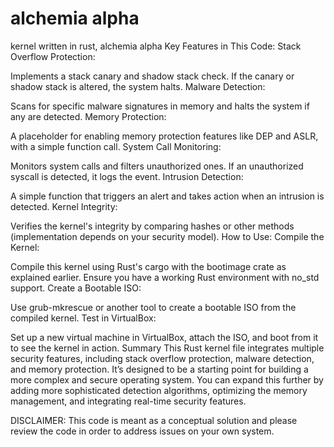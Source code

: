 # alchemia alpha
kernel written in rust, alchemia alpha
Key Features in This Code:
Stack Overflow Protection:

Implements a stack canary and shadow stack check. If the canary or shadow stack is altered, the system halts.
Malware Detection:

Scans for specific malware signatures in memory and halts the system if any are detected.
Memory Protection:

A placeholder for enabling memory protection features like DEP and ASLR, with a simple function call.
System Call Monitoring:

Monitors system calls and filters unauthorized ones. If an unauthorized syscall is detected, it logs the event.
Intrusion Detection:

A simple function that triggers an alert and takes action when an intrusion is detected.
Kernel Integrity:

Verifies the kernel's integrity by comparing hashes or other methods (implementation depends on your security model).
How to Use:
Compile the Kernel:

Compile this kernel using Rust's cargo with the bootimage crate as explained earlier.
Ensure you have a working Rust environment with no_std support.
Create a Bootable ISO:

Use grub-mkrescue or another tool to create a bootable ISO from the compiled kernel.
Test in VirtualBox:

Set up a new virtual machine in VirtualBox, attach the ISO, and boot from it to see the kernel in action.
Summary
This Rust kernel file integrates multiple security features, including stack overflow protection, malware detection, and memory protection. It’s designed to be a starting point for building a more complex and secure operating system. You can expand this further by adding more sophisticated detection algorithms, optimizing the memory management, and integrating real-time security features.


DISCLAIMER: This code is meant as a conceptual solution and please review the code in order to address issues on your own system.
